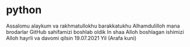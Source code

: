 # python
Assalomu alaykum va rakhmatullokhu barakkatukhu
Alhamdulilloh mana brodarlar GitHub sahifamizi boshlab oldik In shaa Alloh boshlagan ishimizi Alloh hayrli va davomi qilsin
19.07.2021 Yil (Arafa kuni)
